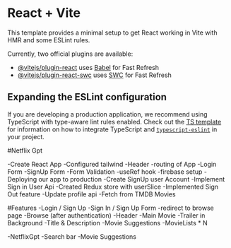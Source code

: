 # React + Vite

This template provides a minimal setup to get React working in Vite with HMR and some ESLint rules.

Currently, two official plugins are available:

- [@vitejs/plugin-react](https://github.com/vitejs/vite-plugin-react/blob/main/packages/plugin-react) uses [Babel](https://babeljs.io/) for Fast Refresh
- [@vitejs/plugin-react-swc](https://github.com/vitejs/vite-plugin-react/blob/main/packages/plugin-react-swc) uses [SWC](https://swc.rs/) for Fast Refresh

## Expanding the ESLint configuration

If you are developing a production application, we recommend using TypeScript with type-aware lint rules enabled. Check out the [TS template](https://github.com/vitejs/vite/tree/main/packages/create-vite/template-react-ts) for information on how to integrate TypeScript and [`typescript-eslint`](https://typescript-eslint.io) in your project.

#Netflix Gpt

-Create React App
-Configured tailwind
-Header
-routing of App
-Login Form
-SignUp Form
-Form Validation
-useRef hook
-firebase setup
-Deploying our app to production
-Create SignUp user Account
-Implement Sign in User Api
-Created Redux store with userSlice
-Implemented Sign Out feature
-Update profile api
-Fetch from TMDB Movies

#Features
-Login / Sign Up
    -Sign In / Sign Up Form
    -redirect to browse page
-Browse (after authentication)
    -Header
    -Main Movie
        -Trailer in  Background
        -Title & Description
        -Movie Suggestions
            -MovieLists * N

-NetflixGpt
    -Search bar
    -Movie Suggestions
